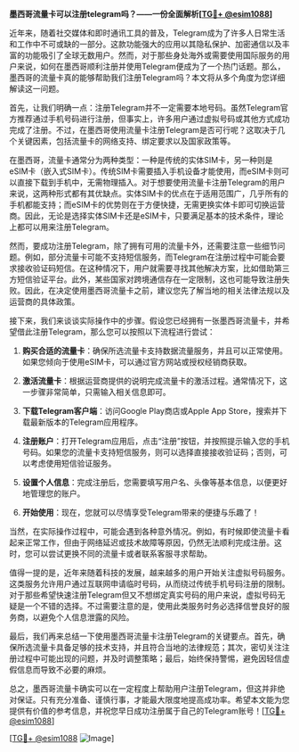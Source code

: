 **墨西哥流量卡可以注册telegram吗？——一份全面解析[[TG💪+ @esim1088](https://t.me/s/esim1088)]**

近年来，随着社交媒体和即时通讯工具的普及，Telegram成为了许多人日常生活和工作中不可或缺的一部分。这款功能强大的应用以其隐私保护、加密通信以及丰富的功能吸引了全球无数用户。然而，对于那些身处海外或需要使用国际服务的用户来说，如何在墨西哥顺利注册并使用Telegram便成为了一个热门话题。那么，墨西哥的流量卡真的能够帮助我们注册Telegram吗？本文将从多个角度为您详细解读这一问题。

首先，让我们明确一点：注册Telegram并不一定需要本地号码。虽然Telegram官方推荐通过手机号码进行注册，但事实上，许多用户通过虚拟号码或其他方式成功完成了注册。不过，在墨西哥使用流量卡注册Telegram是否可行呢？这取决于几个关键因素，包括流量卡的网络支持、绑定要求以及国家政策等。

在墨西哥，流量卡通常分为两种类型：一种是传统的实体SIM卡，另一种则是eSIM卡（嵌入式SIM卡）。传统SIM卡需要插入手机设备才能使用，而eSIM卡则可以直接下载到手机中，无需物理插入。对于想要使用流量卡注册Telegram的用户来说，这两种形式都有其优缺点。实体SIM卡的优点在于适用范围广，几乎所有的手机都能支持；而eSIM卡的优势则在于方便快捷，无需更换实体卡即可切换运营商。因此，无论是选择实体SIM卡还是eSIM卡，只要满足基本的技术条件，理论上都可以用来注册Telegram。

然而，要成功注册Telegram，除了拥有可用的流量卡外，还需要注意一些细节问题。例如，部分流量卡可能不支持短信服务，而Telegram在注册过程中可能会要求接收验证码短信。在这种情况下，用户就需要寻找其他解决方案，比如借助第三方短信验证平台。此外，某些国家对跨境通信存在一定限制，这也可能导致注册失败。因此，在决定使用墨西哥流量卡之前，建议您先了解当地的相关法律法规以及运营商的具体政策。

接下来，我们来谈谈实际操作中的步骤。假设您已经拥有一张墨西哥流量卡，并希望借此注册Telegram，那么您可以按照以下流程进行尝试：

1. **购买合适的流量卡**：确保所选流量卡支持数据流量服务，并且可以正常使用。如果您倾向于使用eSIM卡，可以通过官方网站或授权经销商获取。
   
2. **激活流量卡**：根据运营商提供的说明完成流量卡的激活过程。通常情况下，这一步骤非常简单，只需输入相关信息即可。

3. **下载Telegram客户端**：访问Google Play商店或Apple App Store，搜索并下载最新版本的Telegram应用程序。

4. **注册账户**：打开Telegram应用后，点击“注册”按钮，并按照提示输入您的手机号码。如果您的流量卡支持短信服务，则可以选择直接接收验证码；否则，可以考虑使用短信验证服务。

5. **设置个人信息**：完成注册后，您需要填写用户名、头像等基本信息，以便更好地管理您的账户。

6. **开始使用**：现在，您就可以尽情享受Telegram带来的便捷与乐趣了！

当然，在实际操作过程中，可能会遇到各种意外情况。例如，有时候即使流量卡看起来正常工作，但由于网络延迟或技术故障等原因，仍然无法顺利完成注册。这时，您可以尝试更换不同的流量卡或者联系客服寻求帮助。

值得一提的是，近年来随着科技的发展，越来越多的用户开始关注虚拟号码服务。这类服务允许用户通过互联网申请临时号码，从而绕过传统手机号码注册的限制。对于那些希望快速注册Telegram但又不想绑定真实号码的用户来说，虚拟号码无疑是一个不错的选择。不过需要注意的是，使用此类服务时务必选择信誉良好的服务商，以避免个人信息泄露的风险。

最后，我们再来总结一下使用墨西哥流量卡注册Telegram的关键要点。首先，确保所选流量卡具备足够的技术支持，并且符合当地的法律规范；其次，密切关注注册过程中可能出现的问题，并及时调整策略；最后，始终保持警惕，避免因轻信虚假信息而导致不必要的麻烦。

总之，墨西哥流量卡确实可以在一定程度上帮助用户注册Telegram，但这并非绝对保证。只有充分准备、谨慎行事，才能最大限度地提高成功率。希望本文能为您提供有价值的参考信息，并祝您早日成功注册属于自己的Telegram账号！[[TG💪+ @esim1088](https://t.me/s/esim1088)]

[[TG💪+ @esim1088](https://t.me/s/esim1088) ![Image](https://i.postimg.cc/4NQfJmqS/Snipaste-2025-05-13-00-14-12.png)]